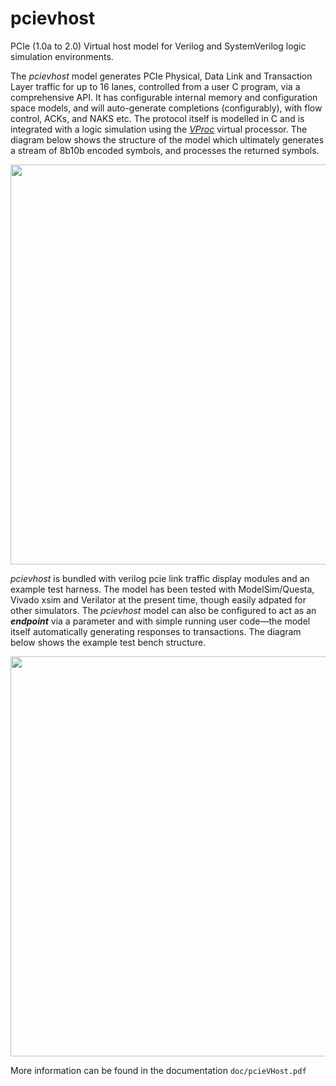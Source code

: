 # pcievhost
PCIe (1.0a to 2.0) Virtual host model for Verilog and SystemVerilog logic simulation environments.

The _pcievhost_ model generates PCIe Physical, Data Link and Transaction Layer traffic for up to 16 lanes, controlled from a user C program, via a comprehensive API. It has configurable internal memory and configuration space models, and will auto-generate completions (configurably), with flow control, ACKs, and NAKS etc. The protocol itself is modelled in C and is integrated with a logic simulation using the [_VProc_](https://github.com/wyvernSemi/vproc) virtual processor. The diagram below shows the structure of the model which ultimately generates a stream of 8b10b encoded symbols, and processes the returned symbols.

<p align="center">
<img src="https://github.com/user-attachments/assets/3b387f4f-8ca6-4ac9-b169-c6f94e77ecb7" width=640>
</p>

_pcievhost_ is bundled with verilog pcie link traffic display modules and an example test harness. The model has been tested with ModelSim/Questa, Vivado xsim and Verilator at the present time, though easily adpated for other simulators. The _pcievhost_ model can also be configured to act as an _**endpoint**_ via a parameter and with simple running user code&mdash;the model itself automatically generating responses to transactions. The diagram below shows the example test bench structure.

<p align="center">
<img src="https://github.com/user-attachments/assets/cc504204-4308-4b87-9afd-5013b26aa468" width=640>
</p>

More information can be found in the documentation <code>doc/pcieVHost.pdf</code>
